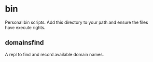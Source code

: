 # bin
Personal bin scripts. Add this directory to your path and ensure the files have execute rights.

## domainsfind
A repl to find and record available domain names.
